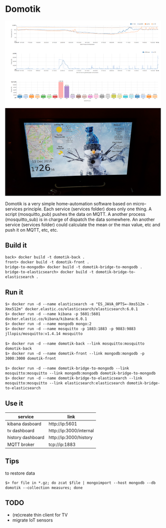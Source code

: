 # Domotik

![screenshot](extras/screenshot.png)
![tv](extras/tv.jpg)

Domotik is a very simple home-automation software based on micro-services principle.
Each service (services folder) does only one thing. A script (mosquitto_pub) pushes the data on MQTT.
A another process (mosquitto_sub) is in charge of dispatch the data somewhere.
An another service (services folder) could calculate the mean or the max value, etc and push it on MQTT, etc, etc.

## Build it

```
back> docker build -t domotik-back .
front> docker build -t domotik-front .
bridge-to-mongodb> docker build -t domotik-bridge-to-mongodb .
bridge-to-elasticsearch> docker build -t domotik-bridge-to-elasticsearch .
```

## Run it

```
$> docker run -d --name elasticsearch -e "ES_JAVA_OPTS=-Xms512m -Xmx512m" docker.elastic.co/elasticsearch/elasticsearch:6.0.1
$> docker run -d --name kibana -p 5601:5601 docker.elastic.co/kibana/kibana:6.0.1
$> docker run -d --name mongodb mongo:2
$> docker run -d --name mosquitto -p 1883:1883 -p 9883:9883 jllopis/mosquitto:v1.4.14 mosquitto

$> docker run -d --name domotik-back --link mosquitto:mosquitto domotik-back
$> docker run -d --name domotik-front --link mongodb:mongodb -p 3000:3000 domotik-front

$> docker run -d --name domotik-bridge-to-mongodb --link mosquitto:mosquitto --link mongodb:mongodb domotik-bridge-to-mongodb
$> docker run -d --name domotik-bridge-to-elasticsearch --link mosquitto:mosquitto --link elasticsearch:elasticsearch domotik-bridge-to-elasticsearch
```

## Use it

| service | link |
|---------|------|
| kibana dasboard | http://ip:5601 |
| tv dashboard | http://ip:3000/internal |
| history dashboard | http://ip:3000/history |
| MQTT broker | tcp://ip:1883 |

## Tips

to restore data

```
$> for file in *.gz; do zcat $file | mongoimport --host mongodb --db domotik --collection measures; done
```

## TODO

- (re)create thin client for TV
- migrate IoT sensors
